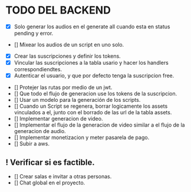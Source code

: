 # TODO DEL BACKEND

- [x] Solo generar los audios en el generate all cuando esta en status pending y error.
- [] Mixear los audios de un script en uno solo.
- [x] Crear las suscripciones y definir los tokens.
- [x] Vincular las suscripciones a la tabla usario y hacer los handlers correspondiendtes.
- [x] Autenticar el usuario, y que por defecto tenga la suscripcion free.
- [] Protejer las rutas por medio de un jwt.
- [] Que todo el flujo de generacion use los tokens de la suscripcion.
- [] Usar un modelo para la generación de los scripts.
- [] Cuando un Script se regenera, borrar logicamente los assets vinculados a el, junto con el borrado de las url de la tabla assets.
- [] Implementar generacion de video.
- [] Implementar el flujo de la generacion de video similar a el flujo de la generacion de audio.
- [] Implementar monetizacion y meter pasarela de pago.
- [] Subir a aws.

## ! Verificar si es factible.

- [] Crear salas e invitar a otras personas.
- [] Chat global en el proyecto.